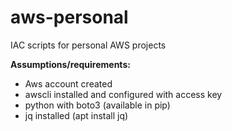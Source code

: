 # aws-personal
IAC scripts for personal AWS projects

**Assumptions/requirements:**
* Aws account created
* awscli installed and configured with access key
* python with boto3 (available in pip)
* jq installed (apt install jq)
